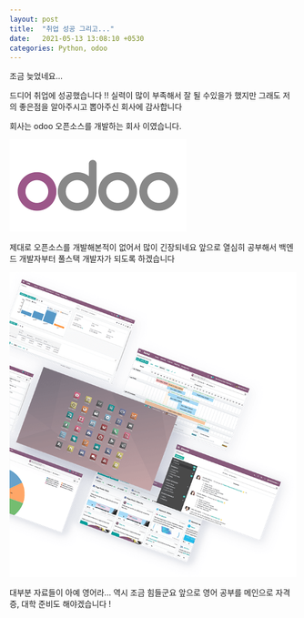 ```yaml
---
layout: post
title:  "취업 성공 그리고..."
date:   2021-05-13 13:08:10 +0530
categories: Python, odoo
---
```


조금 늦었네요...

드디어 취업에 성공했습니다 !!
실력이 많이 부족해서 잘 될 수있을가 했지만
그래도 저의 좋은점을 알아주시고 뽑아주신 회사에 감사합니다

회사는 odoo 오픈소스를 개발하는 회사 이였습니다.

![odoo](/assets/odoo_main.png)


제대로 오픈소스를 개발해본적이 없어서 많이 긴장되네요 
앞으로 열심히 공부해서 백엔드 개발자부터 풀스택 개발자가 되도록 하겠습니다

![odoo_main2](/assets/odoo_erp.png)


대부분 자료들이 아예 영어라... 역시 조금 힘들군요
앞으로 영어 공부를 메인으로 자격증, 대학 준비도 해야겠습니다 !


[jekyll-docs]: https://jekyllrb.com/docs/home
[jekyll-gh]:   https://github.com/jekyll/jekyll
[jekyll-talk]: https://talk.jekyllrb.com/
